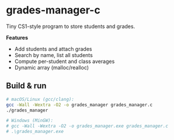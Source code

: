 # grades-manager-c

Tiny CS1-style program to store students and grades.

**Features**
- Add students and attach grades
- Search by name, list all students
- Compute per-student and class averages
- Dynamic array (malloc/realloc)

## Build & run
```bash
# macOS/Linux (gcc/clang):
gcc -Wall -Wextra -O2 -o grades_manager grades_manager.c
./grades_manager

# Windows (MinGW):
# gcc -Wall -Wextra -O2 -o grades_manager.exe grades_manager.c
# .\grades_manager.exe
